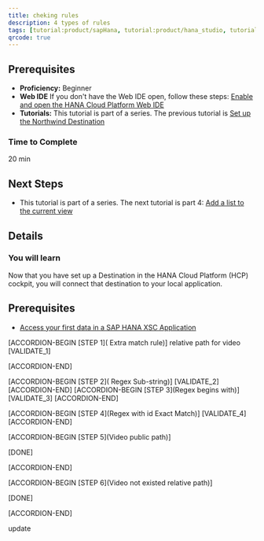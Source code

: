 ```yaml
---
title: cheking rules
description: 4 types of rules
tags: [tutorial:product/sapHana, tutorial:product/hana_studio, tutorial:technology/sql, tutorial:technology/amazon_aws, tutorial:product/hcp, tutorial:interest/gettingstarted, tutorial:product/hcp_web_workbench, language>arabic, tutorial>test1, tutorial>test2, products>sap-s-4hana\,-on-premise-edition-1511, tutorial>t1, tutorial>t2]
qrcode: true
---
```


## Prerequisites  
 - **Proficiency:** Beginner
 - **Web IDE** If you don't have the Web IDE open, follow these steps: [Enable and open the HANA Cloud Platform Web IDE](https://go.sap.com/developer/tutorials/sapui5-webide-open-webide.html)
 - **Tutorials:** This tutorial is part of a series.  The previous tutorial is [Set up the Northwind Destination](https://go.sap.com/developer/tutorials/hcp-create-destination.html)

### Time to Complete
20 min

## Next Steps
 - This tutorial is part of a series.  The next tutorial is part 4: [Add a list to the current view](https://go.sap.com/developer/tutorials/sapui5-webide-add-list.html)


## Details
### You will learn  
Now that you have set up a Destination in the HANA Cloud Platform (HCP) cockpit, you will connect that destination to your local application.    

## Prerequisites  
- [Access your first data in a SAP HANA XSC Application](http://go.sap.com/developer/tutorials/hana-data-access-authorizations.html)



 [ACCORDION-BEGIN [STEP 1]( Extra match rule)]
 relative path for video
[VALIDATE_1]

 [ACCORDION-END]

 [ACCORDION-BEGIN [STEP 2]( Regex Sub-string)]
[VALIDATE_2]
 [ACCORDION-END]
  [ACCORDION-BEGIN [STEP 3](Regex begins with)]
 [VALIDATE_3]
 [ACCORDION-END]

  [ACCORDION-BEGIN [STEP 4](Regex with id Exact Match)]
 [VALIDATE_4]
 [ACCORDION-END]


  [ACCORDION-BEGIN [STEP 5](Video public path)]




[DONE]

 [ACCORDION-END]

  [ACCORDION-BEGIN [STEP 6](Video not existed relative path)]

 [DONE]

 [ACCORDION-END]

update
